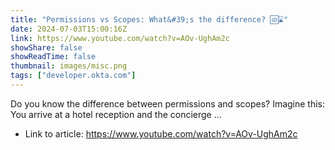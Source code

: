 ```yaml
---
title: "Permissions vs Scopes: What&#39;s the difference? 🆔⌛"
date: 2024-07-03T15:00:16Z
link: https://www.youtube.com/watch?v=AOv-UghAm2c
showShare: false
showReadTime: false
thumbnail: images/misc.png
tags: ["developer.okta.com"]
---
```

Do you know the difference between permissions and scopes? Imagine this: You arrive at a hotel reception and the concierge ...

- Link to article: https://www.youtube.com/watch?v=AOv-UghAm2c